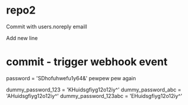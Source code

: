 # repo2

Commit with users.noreply emaill

Add new line
# commit - trigger webhook event

password = 'SDhofuhwefu1y64&'
pewpew pew again

dummy_password_123 = 'KHuidsgfiyg12o12iy^'
dummy_password_abc = 'AHuidsgfiyg12o12iy^'
dummy_password_123abc = 'EHuidsgfiyg12o12iy^'
